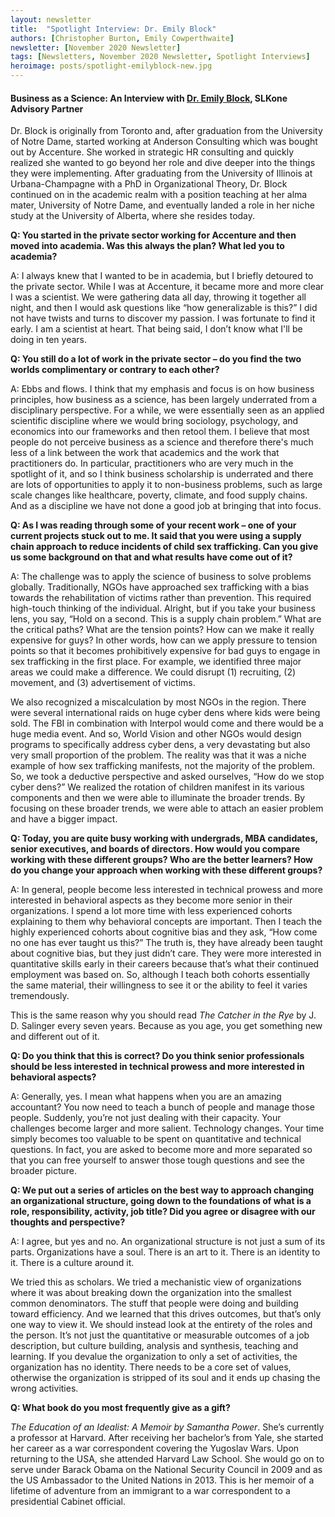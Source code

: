 ```yaml
---
layout: newsletter
title:  "Spotlight Interview: Dr. Emily Block"
authors: [Christopher Burton, Emily Cowperthwaite]
newsletter: [November 2020 Newsletter]
tags: [Newsletters, November 2020 Newsletter, Spotlight Interviews]
heroimage: posts/spotlight-emilyblock-new.jpg
---
```


#### Business as a Science: An Interview with <a href="https://slkone.com/advisors/Emily-Block/">Dr. Emily Block</a>, SLKone Advisory Partner

Dr. Block is originally from Toronto and, after graduation from the University of Notre Dame, started working at Anderson Consulting which was bought out by Accenture. She worked in strategic HR consulting and quickly realized she wanted to go beyond her role and dive deeper into the things they were implementing. After graduating from the University of Illinois at Urbana-Champagne with a PhD in Organizational Theory, Dr. Block continued on in the academic realm with a position teaching at her alma mater, University of Notre Dame, and eventually landed a role in her niche study at the University of Alberta, where she resides today. 

**Q: You started in the private sector working for Accenture and then moved into academia. Was this always the plan? What led you to academia?**

A: I always knew that I wanted to be in academia, but I briefly detoured to the private sector. While I was at Accenture, it became more and more clear I was a scientist. We were gathering data all day, throwing it together all night, and then I would ask questions like “how generalizable is this?”  I did not have twists and turns to discover my passion. I was fortunate to find it early. I am a scientist at heart. That being said, I don’t know what I'll be doing in ten years.

**Q: You still do a lot of work in the private sector – do you find the two worlds complimentary or contrary to each other?**

A: Ebbs and flows. I think that my emphasis and focus is on how business principles, how business as a science, has been largely underrated from a disciplinary perspective. For a while, we were essentially seen as an applied scientific discipline where we would bring sociology, psychology, and economics into our frameworks and then retool them. I believe that most people do not perceive business as a science and therefore there's much less of a link between the work that academics and the work that practitioners do. In particular, practitioners who are very much in the spotlight of it, and so I think business scholarship is underrated and there are lots of opportunities to apply it to non-business problems, such as large scale changes like healthcare, poverty, climate, and food supply chains. And as a discipline we have not done a good job at bringing that into focus. 

**Q: As I was reading through some of your recent work – one of your current projects stuck out to me. It said that you were using a supply chain approach to reduce incidents of child sex trafficking. Can you give us some background on that and what results have come out of it?**

A: The challenge was to apply the science of business to solve problems globally. Traditionally, NGOs have approached sex trafficking with a bias towards the rehabilitation of victims rather than prevention. This required high-touch thinking of the individual. Alright, but if you take your business lens, you say, “Hold on a second. This is a supply chain problem.” What are the critical paths? What are the tension points? How can we make it really expensive for guys? In other words, how can we apply pressure to tension points so that it becomes prohibitively expensive for bad guys to engage in sex trafficking in the first place. For example, we identified three major areas we could make a difference. We could disrupt (1) recruiting, (2) movement, and (3) advertisement of victims. 

We also recognized a miscalculation by most NGOs in the region. There were several international raids on huge cyber dens where kids were being sold. The FBI in combination with Interpol would come and there would be a huge media event. And so, World Vision and other NGOs would design programs to specifically address cyber dens, a very devastating but also very small proportion of the problem. The reality was that it was a niche example of how sex trafficking manifests, not the majority of the problem. So, we took a deductive perspective and asked ourselves, “How do we stop cyber dens?” We realized the rotation of children manifest in its various components and then we were able to illuminate the broader trends. By focusing on these broader trends, we were able to attach an easier problem and have a bigger impact. 

**Q: Today, you are quite busy working with undergrads, MBA candidates, senior executives, and boards of directors. How would you compare working with these different groups? Who are the better learners? How do you change your approach when working with these different groups?**

A: In general, people become less interested in technical prowess and more interested in behavioral aspects as they become more senior in their organizations. I spend a lot more time with less experienced cohorts explaining to them why behavioral concepts are important. Then I teach the highly experienced cohorts about cognitive bias and they ask, “How come no one has ever taught us this?” The truth is, they have already been taught about cognitive bias, but they just didn’t care. They were more interested in quantitative skills early in their careers because that’s what their continued employment was based on. So, although I teach both cohorts essentially the same material, their willingness to see it or the ability to feel it varies tremendously.

This is the same reason why you should read <i>The Catcher in the Rye</i> by J. D. Salinger every seven years. Because as you age, you get something new and different out of it.

**Q: Do you think that this is correct? Do you think senior professionals should be less interested in technical prowess and more interested in behavioral aspects?**

A: Generally, yes. I mean what happens when you are an amazing accountant? You now need to teach a bunch of people and manage those people. Suddenly, you’re not just dealing with their capacity. Your challenges become larger and more salient. Technology changes. Your time simply becomes too valuable to be spent on quantitative and technical questions. In fact, you are asked to become more and more separated so that you can free yourself to answer those tough questions and see the broader picture.

**Q: We put out a series of articles on the best way to approach changing an organizational structure, going down to the foundations of what is a role, responsibility, activity, job title?  Did you agree or disagree with our thoughts and perspective?**

A: I agree, but yes and no. An organizational structure is not just a sum of its parts. Organizations have a soul. There is an art to it. There is an identity to it. There is a culture around it.

We tried this as scholars. We tried a mechanistic view of organizations where it was about breaking down the organization into the smallest common denominators. The stuff that people were doing and building toward efficiency. And we learned that this drives outcomes, but that’s only one way to view it. We should instead look at the entirety of the roles and the person. It’s not just the quantitative or measurable outcomes of a job description, but culture building, analysis and synthesis, teaching and learning. If you devalue the organization to only a set of activities, the organization has no identity. There needs to be a core set of values, otherwise the organization is stripped of its soul and it ends up chasing the wrong activities. 

**Q: What book do you most frequently give as a gift?**

<i>The Education of an Idealist: A Memoir by Samantha Power</i>. She’s currently a professor at Harvard. After receiving her bachelor’s from Yale, she started her career as a war correspondent covering the Yugoslav Wars. Upon returning to the USA, she attended Harvard Law School. She would go on to serve under Barack Obama on the National Security Council in 2009 and as the US Ambassador to the United Nations in 2013. This is her memoir of a lifetime of adventure from an immigrant to a war correspondent to a presidential Cabinet official.
